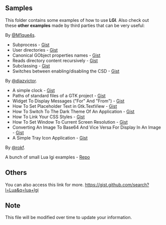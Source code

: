 ## Samples

This folder contains some examples of how to use **LGI**.
Also check out these **other examples** made by third parties that can be very useful:

By [@M1que4s](https://github.com/M1que4s/).
* Subprocess - [Gist](https://gist.github.com/M1que4s/212e1a75122c166c2e3a13b4a0d1f03c)
* User directories - [Gist](https://gist.github.com/M1que4s/e300178d36fb2e80050cc060387826e5)
* Canonical GObject properties names - [Gist](https://gist.github.com/M1que4s/3eccc37d84c327eb1a25842c49ba48e7)
* Reads directory content recursively - [Gist](https://gist.github.com/M1que4s/6b75b25731f9a785678951cfcef8c002)
* Subclassing - [Gist](https://gist.github.com/M1que4s/9f1eec873f87cb02238bd6de2d435705)
* Switches between enabling/disabling the CSD - [Gist](https://gist.github.com/M1que4s/486921cfb6e7bdf82a7da3b3d3bf05fe)

By [@diazvictor](https://github.com/diazvictor/).

* A simple clock - [Gist](https://gist.github.com/diazvictor/76fb75fb884cd9a57e54b61970cebc2d)
* Paths of standard files of a GTK project - [Gist](https://gist.github.com/diazvictor/39bc2f250b9e6653ad116c553155f8eb)
* Widget To Display Messages ("For" And "From") - [Gist](https://gist.github.com/diazvictor/6c04a9c7c3efb126406874e9cd63fc45)
* How To Set Placeholder Text in Gtk.TextView - [Gist](https://gist.github.com/diazvictor/f0e5e332c69c2549853a7577f2241f69)
* How To Switch To The Dark Theme Of An Application - [Gist](https://gist.github.com/diazvictor/905e7dd76a54c63f319c8355e2c2cf52)
* How To Link Your CSS Styles - [Gist](https://gist.github.com/diazvictor/aa5d1fcca4db583bf8bc3d06ef1c44e2)
* How To Set Window To Current Screen Resolution - [Gist](https://gist.github.com/diazvictor/885b9556688965bea1095a4a91c3080b)
* Converting An Image To Base64 And Vice Versa For Display In An Image - [Gist](https://gist.github.com/diazvictor/eb81371520d8c47ab79646a976c0751b)
* A Simple Tray Icon Application - [Gist](https://gist.github.com/diazvictor/c48b35d18d983115dcf95bdecc1260c0)

By [@rokf](https://github.com/rokf/).

A bunch of small Lua lgi examples - [Repo](https://github.com/rokf/lgi-dump.git)

## Others

You can also access this link for more. https://gist.github.com/search?l=Lua&q=lua+lgi

## Note

This file will be modified over time to update your information.
